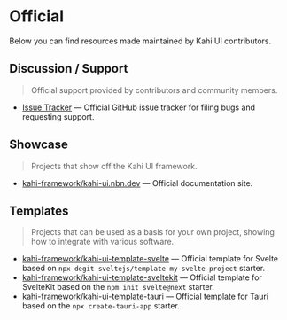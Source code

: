 # Official

Below you can find resources made maintained by Kahi UI contributors.

## Discussion / Support

> Official support provided by contributors and community members.

-   [Issue Tracker](https://github.com/novacbn/kahi-ui/issues) — Official GitHub issue tracker for filing bugs and requesting support.

## Showcase

> Projects that show off the Kahi UI framework.

-   [kahi-framework/kahi-ui.nbn.dev](https://github.com/kahi-framework/kahi-ui.nbn.dev) — Official documentation site.

## Templates

> Projects that can be used as a basis for your own project, showing how to integrate with various software.

-   [kahi-framework/kahi-ui-template-svelte](https://github.com/kahi-framework/kahi-ui-template-svelte) — Official template for Svelte based on `npx degit sveltejs/template my-svelte-project` starter.
-   [kahi-framework/kahi-ui-template-sveltekit](https://github.com/kahi-framework/kahi-ui-template-sveltekit) — Official template for SvelteKit based on the `npm init svelte@next` starter.
-   [kahi-framework/kahi-ui-template-tauri](https://github.com/kahi-framework/kahi-ui-template-tauri) — Official template for Tauri based on the `npx create-tauri-app` starter.
